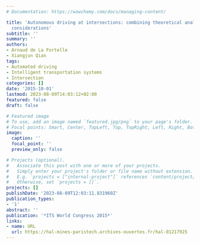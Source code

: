 ```yaml
---
# Documentation: https://wowchemy.com/docs/managing-content/

title: 'Autonomous driving at intersections: combining theoretical analysis with practical
  considerations'
subtitle: ''
summary: ''
authors:
- Arnaud de La Fortelle
- Xiangjun Qian
tags:
- Automated driving
- Intelligent transportation systems
- Intersection
categories: []
date: '2015-10-01'
lastmod: 2023-08-09T14:03:12+02:00
featured: false
draft: false

# Featured image
# To use, add an image named `featured.jpg/png` to your page's folder.
# Focal points: Smart, Center, TopLeft, Top, TopRight, Left, Right, BottomLeft, Bottom, BottomRight.
image:
  caption: ''
  focal_point: ''
  preview_only: false

# Projects (optional).
#   Associate this post with one or more of your projects.
#   Simply enter your project's folder or file name without extension.
#   E.g. `projects = ["internal-project"]` references `content/project/deep-learning/index.md`.
#   Otherwise, set `projects = []`.
projects: []
publishDate: '2023-08-09T12:03:11.831960Z'
publication_types:
- '1'
abstract: ''
publication: '*ITS World Congress 2015*'
links:
- name: URL
  url: https://hal-mines-paristech.archives-ouvertes.fr/hal-01217925
---
```

